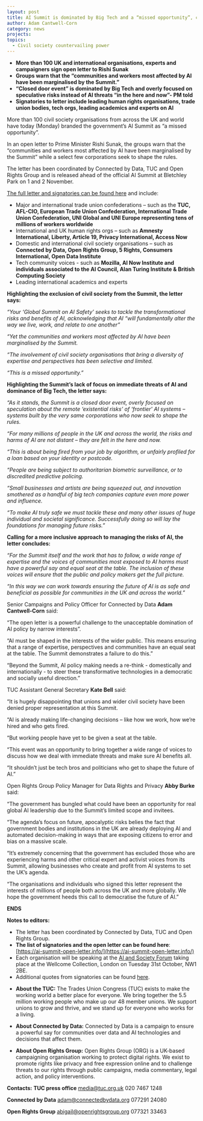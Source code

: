 ```yaml
---
layout: post
title: AI Summit is dominated by Big Tech and a “missed opportunity”, civil society organisations tell Prime Minister
author: Adam Cantwell-Corn
category: news
projects:
topics:
  - Civil society countervailing power
---
```


* **More than 100 UK and international organisations, experts and campaigners sign open letter to Rishi Sunak** 
* **Groups warn that the “communities and workers most affected by AI have been marginalised by the Summit.”**
* **“Closed door event” is dominated by Big Tech and overly focused on speculative risks instead of AI threats “in the here and now”- PM told**
* **Signatories to letter include leading human rights organisations, trade union bodies, tech orgs, leading academics and experts on AI**

<!--more-->

More than 100 civil society organisations from across the UK and world have today (Monday) branded the government’s AI Summit as “a missed opportunity”.

In an open letter to Prime Minister Rishi Sunak, the groups warn that the “communities and workers most affected by AI have been marginalised by the Summit” while a select few corporations seek to shape the rules.

The letter has been coordinated by Connected by Data, TUC and Open Rights Group and is released ahead of the official AI Summit at Bletchley Park on 1 and 2 November.

[The full letter and signatories can be found here](https://ai-summit-open-letter.info/) and include:
* Major and international trade union confederations – such as the **TUC, AFL-CIO, European Trade Union Confederation, International Trade Union Confederation, UNI Global and UNI Europe representing tens of millions of workers worldwide**
* International and UK human rights orgs – such as **Amnesty International, Liberty, Article 19, Privacy International, Access Now**
* Domestic and international civil society organisations – such as **Connected by Data, Open Rights Group, 5 Rights, Consumers International, Open Data Institute**
* Tech community voices - such as **Mozilla, AI Now Institute and individuals associated to the AI Council, Alan Turing Institute & British Computing Society**
* Leading international academics and experts

**Highlighting the exclusion of civil society from the Summit, the letter says:**

_“Your ‘Global Summit on AI Safety’ seeks to tackle the transformational risks and benefits of AI, acknowledging that AI “will fundamentally alter the way we live, work, and relate to one another”_

_“Yet the communities and workers most affected by AI have been marginalised by the Summit._
 
_“The involvement of civil society organisations that bring a diversity of expertise and perspectives has been selective and limited._
 
_“This is a missed opportunity.”_

**Highlighting the Summit’s lack of focus on immediate threats of AI and dominance of Big Tech, the letter says:**
 
_“As it stands, the Summit is a closed door event, overly focused on speculation about the remote ‘existential risks’ of ‘frontier' AI systems – systems built by the very same corporations who now seek to shape the rules._
 
_“For many millions of people in the UK and across the world, the risks and harms of AI are not distant – they are felt in the here and now._
 
_“This is about being fired from your job by algorithm, or unfairly profiled for a loan based on your identity or postcode._
 
_“People are being subject to authoritarian biometric surveillance, or to discredited predictive policing._
 
_“Small businesses and artists are being squeezed out, and innovation smothered as a handful of big tech companies capture even more power and influence._
 
_“To make AI truly safe we must tackle these and many other issues of huge individual and societal significance. Successfully doing so will lay the foundations for managing future risks.”_

**Calling for a more inclusive approach to managing the risks of AI, the letter concludes:**
 
_“For the Summit itself and the work that has to follow, a wide range of expertise and the voices of communities most exposed to AI harms must have a powerful say and equal seat at the table. The inclusion of these voices will ensure that the public and policy makers get the full picture._
 
_“In this way we can work towards ensuring the future of AI is as safe and beneficial as possible for communities in the UK and across the world.”_

Senior Campaigns and Policy Officer for Connected by Data **Adam Cantwell-Corn** said: 

“The open letter is a powerful challenge to the unacceptable domination of AI policy by narrow interests”.

“AI must be shaped in the interests of the wider public. This means ensuring that a range of expertise, perspectives and communities have an equal seat at the table. The Summit demonstrates a failure to do this.”

“Beyond the Summit, AI policy making needs a re-think - domestically and internationally - to steer these transformative technologies in a democratic and socially useful direction.”

TUC Assistant General Secretary **Kate Bell** said:
 
“It is hugely disappointing that unions and wider civil society have been denied proper representation at this Summit.

“AI is already making life-changing decisions – like how we work, how we’re hired and who gets fired.

“But working people have yet to be given a seat at the table.  

“This event was an opportunity to bring together a wide range of voices to discuss how we deal with immediate threats and make sure AI benefits all.  

“It shouldn’t just be tech bros and politicians who get to shape the future of AI.”

Open Rights Group Policy Manager for Data Rights and Privacy **Abby Burke** said: 

“The government has bungled what could have been an opportunity for real global AI leadership due to the Summit’s limited scope and invitees. 

“The agenda’s focus on future, apocalyptic risks belies the fact that government bodies and institutions in the UK are already deploying AI and automated decision-making in ways that are exposing citizens to error and bias on a massive scale. 

“It’s extremely concerning that the government has excluded those who are experiencing harms and other critical expert and activist voices from its Summit, allowing businesses who create and profit from AI systems to set the UK’s agenda.

“The organisations and individuals who signed this letter represent the interests of millions of people both across the UK and more globally. We hope the government heeds this call to democratise the future of AI.”

**ENDS**

**Notes to editors:**
* The letter has been coordinated by Connected by Data, TUC and Open Rights Group. 
* **The list of signatories and the open letter can be found here**: [https://ai-summit-open-letter.info/](https://ai-summit-open-letter.info/)
* Each organisation will be speaking at the [AI and Society Forum](https://www.aisocietyforum.net/) taking place at the Wellcome Collection, London on Tuesday 31st October, NW1 2BE. 
* Additional quotes from signatories can be found [here](https://docs.google.com/spreadsheets/d/1Ze5ecfsNMxO5R28iNKAJCo70Lr3T9Xwa6z8tSN6m4W8/edit?usp=sharing). 


- **About the TUC:** 
The Trades Union Congress (TUC) exists to make the working world a better place for everyone. We bring together the 5.5 million working people who make up our 48 member unions. We support unions to grow and thrive, and we stand up for everyone who works for a living.

- **About Connected by Data:**
Connected by Data is a campaign to ensure a powerful say for communities over data and AI technologies and decisions that affect them.

- **About Open Rights Group:**
Open Rights Group (ORG) is a UK-based campaigning organisation working to protect digital rights. We exist to promote rights like privacy and free expression online and to challenge threats to our rights through public campaigns, media commentary, legal action, and policy interventions. 

**Contacts:**
**TUC press office**
[media@tuc.org.uk](media@tuc.org.uk)
020 7467 1248 

**Connected by Data**
[adam@connectedbydata.org](adam@connectedbydata.org)
077291 24080

**Open Rights Group**
[abigail@openrightsgroup.org](mailto:abigail@openrightsgroup.org)
077321 33463